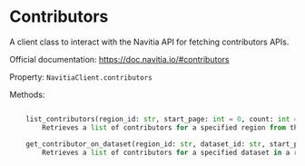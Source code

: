 # Contributors

A client class to interact with the Navitia API for fetching contributors APIs.

Official documentation: <https://doc.navitia.io/#contributors>

Property: `NavitiaClient.contributors`

Methods:

```python

    list_contributors(region_id: str, start_page: int = 0, count: int = 25) -> Tuple[Sequence[Contributor], Pagination]
        Retrieves a list of contributors for a specified region from the Navitia API.

    get_contributor_on_dataset(region_id: str, dataset_id: str, start_page: int = 0, count: int = 25) -> Tuple[Sequence[Contributor], Pagination]
        Retrieves a list of contributors for a specified dataset in a region from the Navitia API.
```
